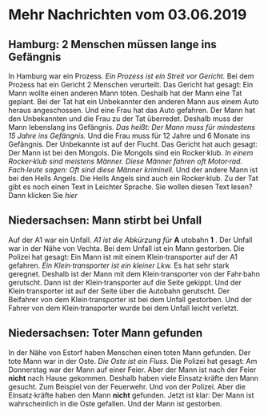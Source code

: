 # Mehr Nachrichten vom 03.06.2019


## Hamburg: 2 Menschen müssen lange ins Gefängnis
In Hamburg war ein Prozess. 
*Ein Prozess ist ein Streit vor Gericht.* Bei dem Prozess hat ein Gericht 2 Menschen verurteilt. Das Gericht hat gesagt: Ein Mann wollte einen anderen Mann töten. Deshalb hat der Mann eine Tat geplant. Bei der Tat hat ein Unbekannter den anderen Mann aus einem Auto heraus angeschossen. Und eine Frau hat das Auto gefahren. Der Mann hat den Unbekannten und die Frau zu der Tat überredet. Deshalb muss der Mann lebenslang ins Gefängnis. *Das heißt:* 
*Der Mann muss für mindestens 15 Jahre ins Gefängnis.* Und die Frau muss für 12 Jahre und 6 Monate ins Gefängnis. Der Unbekannte ist auf der Flucht. Das Gericht hat auch gesagt: Der Mann ist bei den Mongols. Die Mongols sind ein Rocker·klub. 
*In einem Rocker·klub sind meistens Männer.* 
*Diese Männer fahren oft Motor·rad.* 
*Fach·leute sagen:* 
*Oft sind diese Männer kriminell.* Und der andere Mann ist bei den Hells Angels. Die Hells Angels sind auch ein Rocker·klub. 
Zu der Tat gibt es noch einen Text in Leichter Sprache. Sie wollen diesen Text lesen? Dann klicken Sie *hier* 

## Niedersachsen: Mann stirbt bei Unfall
Auf der A1 war ein Unfall. 
*A1 ist die Abkürzung für* **A** utobahn **1** . Der Unfall war in der Nähe von Vechta. Bei dem Unfall ist ein Mann gestorben. Die Polizei hat gesagt: Ein Mann ist mit einem Klein·transporter auf der A1 gefahren. 
*Ein Klein·transporter ist ein kleiner Lkw.* Es hat sehr stark geregnet. Deshalb ist der Mann mit dem Klein·transporter von der Fahr·bahn gerutscht. Dann ist der Klein·transporter auf die Seite gekippt. Und der Klein·transporter ist auf der Seite über die Autobahn gerutscht. Der Beifahrer von dem Klein·transporter ist bei dem Unfall gestorben. Und der Fahrer von dem Klein·transporter wurde bei dem Unfall leicht verletzt. 

## Niedersachsen: Toter Mann gefunden
In der Nähe von Estorf haben Menschen einen toten Mann gefunden. Der tote Mann war in der Oste. 
*Die Oste ist ein Fluss.* Die Polizei hat gesagt: Am Donnerstag war der Mann auf einer Feier. Aber der Mann ist nach der Feier **nicht** nach Hause gekommen. Deshalb haben viele Einsatz·kräfte den Mann gesucht. Zum Beispiel von der Feuerwehr. Und von der Polizei. Aber die Einsatz·kräfte haben den Mann **nicht** gefunden. Jetzt ist klar: Der Mann ist wahrscheinlich in die Oste gefallen. Und der Mann ist gestorben. 
